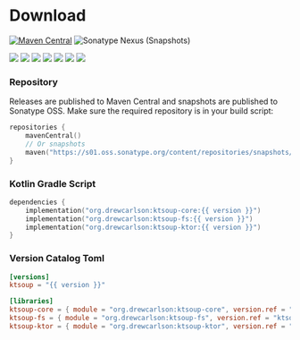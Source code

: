 # Download
[![Maven Central](https://img.shields.io/maven-central/v/org.drewcarlson/ktsoup-core-jvm?label=maven&color=blue)](https://search.maven.org/search?q=g:org.drewcarlson%20a:ktsoup-*)
![Sonatype Nexus (Snapshots)](https://img.shields.io/nexus/s/org.drewcarlson/ktsoup-core-jvm?server=https%3A%2F%2Fs01.oss.sonatype.org)

![](https://img.shields.io/static/v1?label=&message=Platforms&color=grey)
![](https://img.shields.io/static/v1?label=&message=Js&color=blue)
![](https://img.shields.io/static/v1?label=&message=Jvm&color=blue)
![](https://img.shields.io/static/v1?label=&message=Linux&color=blue)
![](https://img.shields.io/static/v1?label=&message=macOS&color=blue)
![](https://img.shields.io/static/v1?label=&message=Windows&color=blue)
![](https://img.shields.io/static/v1?label=&message=iOS&color=blue)

### Repository

Releases are published to Maven Central and snapshots are published to Sonatype OSS.
Make sure the required repository is in your build script:

```kotlin
repositories {
    mavenCentral()
    // Or snapshots
    maven("https://s01.oss.sonatype.org/content/repositories/snapshots/")
}
```


### Kotlin Gradle Script

```kotlin
dependencies {
    implementation("org.drewcarlson:ktsoup-core:{{ version }}")
    implementation("org.drewcarlson:ktsoup-fs:{{ version }}")
    implementation("org.drewcarlson:ktsoup-ktor:{{ version }}")
}
```

### Version Catalog Toml

```toml
[versions]
ktsoup = "{{ version }}"

[libraries]
ktsoup-core = { module = "org.drewcarlson:ktsoup-core", version.ref = "ktsoup" }
ktsoup-fs = { module = "org.drewcarlson:ktsoup-fs", version.ref = "ktsoup" }
ktsoup-ktor = { module = "org.drewcarlson:ktsoup-ktor", version.ref = "ktsoup" }
```

